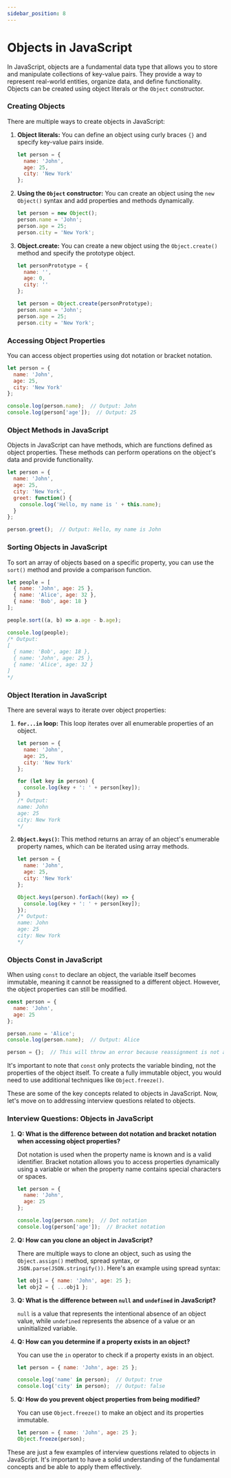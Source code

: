 ```yaml
---
sidebar_position: 8
---
```


# Objects in JavaScript

In JavaScript, objects are a fundamental data type that allows you to store and manipulate collections of key-value pairs. They provide a way to represent real-world entities, organize data, and define functionality. Objects can be created using object literals or the `Object` constructor.

### Creating Objects

There are multiple ways to create objects in JavaScript:

1. **Object literals:** You can define an object using curly braces `{}` and specify key-value pairs inside.

   ```javascript
   let person = {
     name: 'John',
     age: 25,
     city: 'New York'
   };
   ```

2. **Using the `Object` constructor:** You can create an object using the `new Object()` syntax and add properties and methods dynamically.

   ```javascript
   let person = new Object();
   person.name = 'John';
   person.age = 25;
   person.city = 'New York';
   ```

3. **Object.create:** You can create a new object using the `Object.create()` method and specify the prototype object.

   ```javascript
   let personPrototype = {
     name: '',
     age: 0,
     city: ''
   };

   let person = Object.create(personPrototype);
   person.name = 'John';
   person.age = 25;
   person.city = 'New York';
   ```

### Accessing Object Properties

You can access object properties using dot notation or bracket notation.

```javascript
let person = {
  name: 'John',
  age: 25,
  city: 'New York'
};

console.log(person.name);  // Output: John
console.log(person['age']);  // Output: 25
```

### Object Methods in JavaScript

Objects in JavaScript can have methods, which are functions defined as object properties. These methods can perform operations on the object's data and provide functionality.

```javascript
let person = {
  name: 'John',
  age: 25,
  city: 'New York',
  greet: function() {
    console.log('Hello, my name is ' + this.name);
  }
};

person.greet();  // Output: Hello, my name is John
```

### Sorting Objects in JavaScript

To sort an array of objects based on a specific property, you can use the `sort()` method and provide a comparison function.

```javascript
let people = [
  { name: 'John', age: 25 },
  { name: 'Alice', age: 32 },
  { name: 'Bob', age: 18 }
];

people.sort((a, b) => a.age - b.age);

console.log(people);
/* Output:
[
  { name: 'Bob', age: 18 },
  { name: 'John', age: 25 },
  { name: 'Alice', age: 32 }
]
*/
```

### Object Iteration in JavaScript

There are several ways to iterate over object properties:

1. **`for...in` loop:** This loop iterates over all enumerable properties of an object.

   ```javascript
   let person = {
     name: 'John',
     age: 25,
     city: 'New York'
   };

   for (let key in person) {
     console.log(key + ': ' + person[key]);
   }
   /* Output:
   name: John
   age: 25
   city: New York
   */
   ```

2. **`Object.keys()`:** This method returns an array of an object's enumerable property names, which can be iterated using array methods.

   ```javascript
   let person = {
     name: 'John',
     age: 25,
     city: 'New York'
   };

   Object.keys(person).forEach((key) => {
     console.log(key + ': ' + person[key]);
   });
   /* Output:
   name: John
   age: 25
   city: New York
   */
   ```

### Objects Const in JavaScript

When using `const` to declare an object, the variable itself becomes immutable, meaning it cannot be reassigned to a different object. However, the object properties can still be modified.

```javascript
const person = {
  name: 'John',
  age: 25
};

person.name = 'Alice';
console.log(person.name);  // Output: Alice

person = {};  // This will throw an error because reassignment is not allowed
```

It's important to note that `const` only protects the variable binding, not the properties of the object itself. To create a fully immutable object, you would need to use additional techniques like `Object.freeze()`.

These are some of the key concepts related to objects in JavaScript. Now, let's move on to addressing interview questions related to objects.

### Interview Questions: Objects in JavaScript

1. **Q: What is the difference between dot notation and bracket notation when accessing object properties?**

   Dot notation is used when the property name is known and is a valid identifier. Bracket notation allows you to access properties dynamically using a variable or when the property name contains special characters or spaces.

   ```javascript
   let person = {
     name: 'John',
     age: 25
   };

   console.log(person.name);  // Dot notation
   console.log(person['age']);  // Bracket notation
   ```

2. **Q: How can you clone an object in JavaScript?**

   There are multiple ways to clone an object, such as using the `Object.assign()` method, spread syntax, or `JSON.parse(JSON.stringify())`. Here's an example using spread syntax:

   ```javascript
   let obj1 = { name: 'John', age: 25 };
   let obj2 = { ...obj1 };
   ```

3. **Q: What is the difference between `null` and `undefined` in JavaScript?**

   `null` is a value that represents the intentional absence of an object value, while `undefined` represents the absence of a value or an uninitialized variable.

4. **Q: How can you determine if a property exists in an object?**

   You can use the `in` operator to check if a property exists in an object.

   ```javascript
   let person = { name: 'John', age: 25 };

   console.log('name' in person);  // Output: true
   console.log('city' in person);  // Output: false
   ```

5. **Q: How do you prevent object properties from being modified?**

   You can use `Object.freeze()` to make an object and its properties immutable.

   ```javascript
   let person = { name: 'John', age: 25 };
   Object.freeze(person);
   ```

These are just a few examples of interview questions related to objects in JavaScript. It's important to have a solid understanding of the fundamental concepts and be able to apply them effectively.
